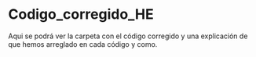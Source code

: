 # Codigo_corregido_HE

Aqui se podrá ver la carpeta con el código corregido y una explicación de que hemos arreglado en cada código y como. 
